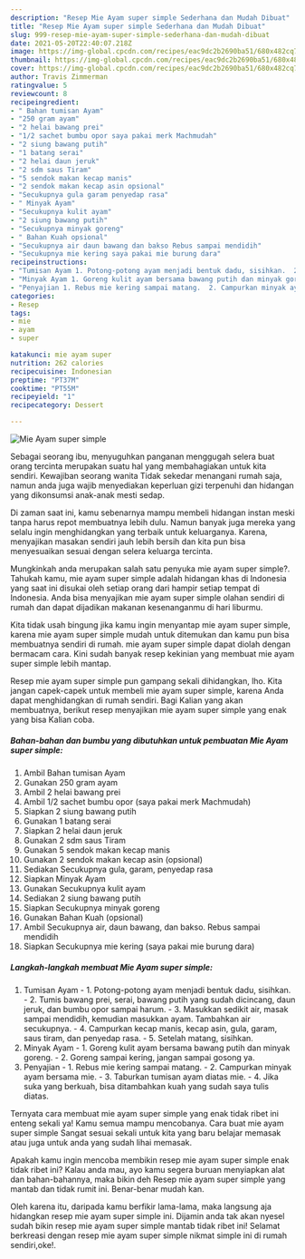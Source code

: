 ```yaml
---
description: "Resep Mie Ayam super simple Sederhana dan Mudah Dibuat"
title: "Resep Mie Ayam super simple Sederhana dan Mudah Dibuat"
slug: 999-resep-mie-ayam-super-simple-sederhana-dan-mudah-dibuat
date: 2021-05-20T22:40:07.218Z
image: https://img-global.cpcdn.com/recipes/eac9dc2b2690ba51/680x482cq70/mie-ayam-super-simple-foto-resep-utama.jpg
thumbnail: https://img-global.cpcdn.com/recipes/eac9dc2b2690ba51/680x482cq70/mie-ayam-super-simple-foto-resep-utama.jpg
cover: https://img-global.cpcdn.com/recipes/eac9dc2b2690ba51/680x482cq70/mie-ayam-super-simple-foto-resep-utama.jpg
author: Travis Zimmerman
ratingvalue: 5
reviewcount: 8
recipeingredient:
- " Bahan tumisan Ayam"
- "250 gram ayam"
- "2 helai bawang prei"
- "1/2 sachet bumbu opor saya pakai merk Machmudah"
- "2 siung bawang putih"
- "1 batang serai"
- "2 helai daun jeruk"
- "2 sdm saus Tiram"
- "5 sendok makan kecap manis"
- "2 sendok makan kecap asin opsional"
- "Secukupnya gula garam penyedap rasa"
- " Minyak Ayam"
- "Secukupnya kulit ayam"
- "2 siung bawang putih"
- "Secukupnya minyak goreng"
- " Bahan Kuah opsional"
- "Secukupnya air daun bawang dan bakso Rebus sampai mendidih"
- "Secukupnya mie kering saya pakai mie burung dara"
recipeinstructions:
- "Tumisan Ayam 1. Potong-potong ayam menjadi bentuk dadu, sisihkan.  2. Tumis bawang prei, serai, bawang putih yang sudah dicincang, daun jeruk, dan bumbu opor sampai harum.  3. Masukkan sedikit air, masak sampai mendidih, kemudian masukkan ayam. Tambahkan air secukupnya.  4. Campurkan kecap manis, kecap asin, gula, garam, saus tiram, dan penyedap rasa.  5. Setelah matang, sisihkan."
- "Minyak Ayam 1. Goreng kulit ayam bersama bawang putih dan minyak goreng.  2. Goreng sampai kering, jangan sampai gosong ya."
- "Penyajian 1. Rebus mie kering sampai matang.  2. Campurkan minyak ayam bersama mie.  3. Taburkan tumisan ayam diatas mie.  4. Jika suka yang berkuah, bisa ditambahkan kuah yang sudah saya tulis diatas."
categories:
- Resep
tags:
- mie
- ayam
- super

katakunci: mie ayam super 
nutrition: 262 calories
recipecuisine: Indonesian
preptime: "PT37M"
cooktime: "PT55M"
recipeyield: "1"
recipecategory: Dessert

---
```



![Mie Ayam super simple](https://img-global.cpcdn.com/recipes/eac9dc2b2690ba51/680x482cq70/mie-ayam-super-simple-foto-resep-utama.jpg)

Sebagai seorang ibu, menyuguhkan panganan menggugah selera buat orang tercinta merupakan suatu hal yang membahagiakan untuk kita sendiri. Kewajiban seorang  wanita Tidak sekedar menangani rumah saja, namun anda juga wajib menyediakan keperluan gizi terpenuhi dan hidangan yang dikonsumsi anak-anak mesti sedap.

Di zaman  saat ini, kamu sebenarnya mampu membeli hidangan instan meski tanpa harus repot membuatnya lebih dulu. Namun banyak juga mereka yang selalu ingin menghidangkan yang terbaik untuk keluarganya. Karena, menyajikan masakan sendiri jauh lebih bersih dan kita pun bisa menyesuaikan sesuai dengan selera keluarga tercinta. 



Mungkinkah anda merupakan salah satu penyuka mie ayam super simple?. Tahukah kamu, mie ayam super simple adalah hidangan khas di Indonesia yang saat ini disukai oleh setiap orang dari hampir setiap tempat di Indonesia. Anda bisa menyajikan mie ayam super simple olahan sendiri di rumah dan dapat dijadikan makanan kesenanganmu di hari liburmu.

Kita tidak usah bingung jika kamu ingin menyantap mie ayam super simple, karena mie ayam super simple mudah untuk ditemukan dan kamu pun bisa membuatnya sendiri di rumah. mie ayam super simple dapat diolah dengan bermacam cara. Kini sudah banyak resep kekinian yang membuat mie ayam super simple lebih mantap.

Resep mie ayam super simple pun gampang sekali dihidangkan, lho. Kita jangan capek-capek untuk membeli mie ayam super simple, karena Anda dapat menghidangkan di rumah sendiri. Bagi Kalian yang akan membuatnya, berikut resep menyajikan mie ayam super simple yang enak yang bisa Kalian coba.

<!--inarticleads1-->

##### Bahan-bahan dan bumbu yang dibutuhkan untuk pembuatan Mie Ayam super simple:

1. Ambil  Bahan tumisan Ayam
1. Gunakan 250 gram ayam
1. Ambil 2 helai bawang prei
1. Ambil 1/2 sachet bumbu opor (saya pakai merk Machmudah)
1. Siapkan 2 siung bawang putih
1. Gunakan 1 batang serai
1. Siapkan 2 helai daun jeruk
1. Gunakan 2 sdm saus Tiram
1. Gunakan 5 sendok makan kecap manis
1. Gunakan 2 sendok makan kecap asin (opsional)
1. Sediakan Secukupnya gula, garam, penyedap rasa
1. Siapkan  Minyak Ayam
1. Gunakan Secukupnya kulit ayam
1. Sediakan 2 siung bawang putih
1. Siapkan Secukupnya minyak goreng
1. Gunakan  Bahan Kuah (opsional)
1. Ambil Secukupnya air, daun bawang, dan bakso. Rebus sampai mendidih
1. Siapkan Secukupnya mie kering (saya pakai mie burung dara)




<!--inarticleads2-->

##### Langkah-langkah membuat Mie Ayam super simple:

1. Tumisan Ayam - 1. Potong-potong ayam menjadi bentuk dadu, sisihkan.  - 2. Tumis bawang prei, serai, bawang putih yang sudah dicincang, daun jeruk, dan bumbu opor sampai harum.  - 3. Masukkan sedikit air, masak sampai mendidih, kemudian masukkan ayam. Tambahkan air secukupnya.  - 4. Campurkan kecap manis, kecap asin, gula, garam, saus tiram, dan penyedap rasa.  - 5. Setelah matang, sisihkan.
1. Minyak Ayam - 1. Goreng kulit ayam bersama bawang putih dan minyak goreng.  - 2. Goreng sampai kering, jangan sampai gosong ya.
1. Penyajian - 1. Rebus mie kering sampai matang.  - 2. Campurkan minyak ayam bersama mie.  - 3. Taburkan tumisan ayam diatas mie.  - 4. Jika suka yang berkuah, bisa ditambahkan kuah yang sudah saya tulis diatas.




Ternyata cara membuat mie ayam super simple yang enak tidak ribet ini enteng sekali ya! Kamu semua mampu mencobanya. Cara buat mie ayam super simple Sangat sesuai sekali untuk kita yang baru belajar memasak atau juga untuk anda yang sudah lihai memasak.

Apakah kamu ingin mencoba membikin resep mie ayam super simple enak tidak ribet ini? Kalau anda mau, ayo kamu segera buruan menyiapkan alat dan bahan-bahannya, maka bikin deh Resep mie ayam super simple yang mantab dan tidak rumit ini. Benar-benar mudah kan. 

Oleh karena itu, daripada kamu berfikir lama-lama, maka langsung aja hidangkan resep mie ayam super simple ini. Dijamin anda tak akan nyesel sudah bikin resep mie ayam super simple mantab tidak ribet ini! Selamat berkreasi dengan resep mie ayam super simple nikmat simple ini di rumah sendiri,oke!.

